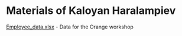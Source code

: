 # Materials of Kaloyan Haralampiev

[Employee_data.xlsx](Employee_data.xlsx)   - Data for the Orange workshop   
